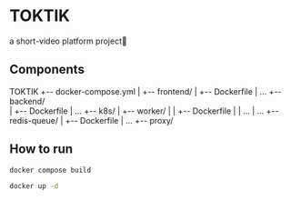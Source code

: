 # TOKTIK
a short-video platform project🚀

## Components 

TOKTIK
  +-- docker-compose.yml
  |
  +-- frontend/
  |      +-- Dockerfile
  |      ...
  +-- backend/       
  |      +-- Dockerfile
  |      ...
  +-- k8s/
  |      +-- worker/
  |      |      +-- Dockerfile
  |      |      ...
  |      ...
  +-- redis-queue/
  |      +-- Dockerfile
  |      ...
  +-- proxy/

## How to run 

```bash
docker compose build
```

```bash
docker up -d
```


